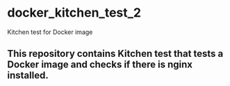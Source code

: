 # docker_kitchen_test_2
Kitchen test for Docker image

## This repository contains Kitchen test that tests a Docker image and checks if there is nginx installed. 
